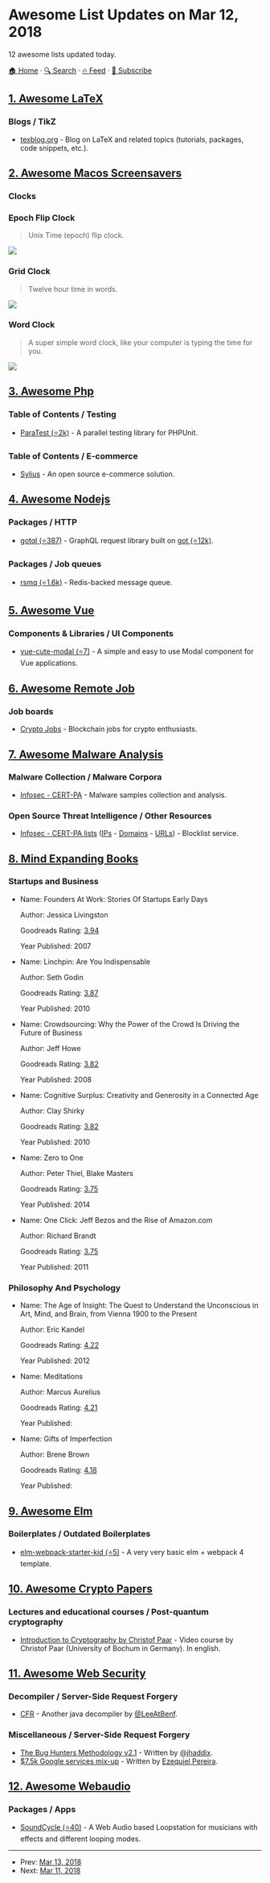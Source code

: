 # Awesome List Updates on Mar 12, 2018

12 awesome lists updated today.

[🏠 Home](/README.md) · [🔍 Search](https://test.trackawesomelist.com/search/) · [🔥 Feed](https://test.trackawesomelist.com/feed.xml) · [📮 Subscribe](https://trackawesomelist.us17.list-manage.com/subscribe?u=d2f0117aa829c83a63ec63c2f&id=36a103854c)



## [1. Awesome LaTeX](/content/egeerardyn/awesome-LaTeX/README.md)

### Blogs / TikZ

*   [texblog.org](https://texblog.org) - Blog on LaTeX and related topics (tutorials, packages, code snippets, etc.).

## [2. Awesome Macos Screensavers](/content/agarrharr/awesome-macos-screensavers/README.md)

### Clocks

### Epoch Flip Clock

> Unix Time (epoch) flip clock.

[![](https://github.com/agarrharr/awesome-macos-screensavers/raw/master/screenshots/epochFlipClock.png)](https://github.com/chrstphrknwtn/epoch-flip-clock-screensaver/)
### Grid Clock

> Twelve hour time in words.

[![](https://github.com/agarrharr/awesome-macos-screensavers/raw/master/screenshots/gridClock.png)](https://github.com/chrstphrknwtn/grid-clock-screensaver/)
### Word Clock

> A super simple word clock, like your computer is typing the time for you.

[![](https://github.com/agarrharr/awesome-macos-screensavers/raw/master/screenshots/wordClock2.gif)](https://github.com/chrstphrknwtn/word-clock-screensaver/)

## [3. Awesome Php](/content/ziadoz/awesome-php/README.md)

### Table of Contents / Testing

*   [ParaTest (⭐2k)](https://github.com/paratestphp/paratest) - A parallel testing library for PHPUnit.

### Table of Contents / E-commerce

*   [Sylius](https://sylius.com/) - An open source e-commerce solution.

## [4. Awesome Nodejs](/content/sindresorhus/awesome-nodejs/README.md)

### Packages / HTTP

*   [gotql (⭐387)](https://github.com/khaosdoctor/gotql) - GraphQL request library built on [got (⭐12k)](https://github.com/sindresorhus/got).

### Packages / Job queues

*   [rsmq (⭐1.6k)](https://github.com/smrchy/rsmq) - Redis-backed message queue.

## [5. Awesome Vue](/content/vuejs/awesome-vue/README.md)

### Components & Libraries / UI Components

*   [vue-cute-modal (⭐7)](https://github.com/dillonchanis/vue-cute-modal) - A simple and easy to use Modal component for Vue applications.

## [6. Awesome Remote Job](/content/lukasz-madon/awesome-remote-job/README.md)

### Job boards

*   [Crypto Jobs](https://crypto.jobs/?jobs=remote) - Blockchain jobs for crypto enthusiasts.

## [7. Awesome Malware Analysis](/content/rshipp/awesome-malware-analysis/README.md)

### Malware Collection / Malware Corpora

*   [Infosec - CERT-PA](https://infosec.cert-pa.it/analyze/submission.html) - Malware samples collection and analysis.

### Open Source Threat Intelligence / Other Resources

*   [Infosec - CERT-PA lists](https://infosec.cert-pa.it/analyze/statistics.html) ([IPs](https://infosec.cert-pa.it/analyze/listip.txt) - [Domains](https://infosec.cert-pa.it/analyze/listdomains.txt) - [URLs](https://infosec.cert-pa.it/analyze/listurls.txt)) - Blocklist service.

## [8. Mind Expanding Books](/content/hackerkid/Mind-Expanding-Books/README.md)

### Startups and Business

- Name: Founders At Work: Stories Of Startups Early Days

  Author: Jessica Livingston

  Goodreads Rating: [3.94](https://www.goodreads.com/book/show/98233.Founders_at_Work)

  Year Published: 2007


- Name: Linchpin: Are You Indispensable

  Author: Seth Godin

  Goodreads Rating: [3.87](https://www.goodreads.com/book/show/7155145-linchpin)

  Year Published: 2010


- Name: Crowdsourcing: Why the Power of the Crowd Is Driving the Future of Business

  Author: Jeff Howe

  Goodreads Rating: [3.82](https://www.goodreads.com/book/show/2601510-crowdsourcing)

  Year Published: 2008


- Name: Cognitive Surplus: Creativity and Generosity in a Connected Age

  Author: Clay Shirky

  Goodreads Rating: [3.82](https://www.goodreads.com/book/show/7614793-cognitive-surplus)

  Year Published: 2010


- Name: Zero to One

  Author: Peter Thiel, Blake Masters

  Goodreads Rating: [3.75](https://www.goodreads.com/book/show/18050143-zero-to-one)

  Year Published: 2014


- Name: One Click: Jeff Bezos and the Rise of Amazon.com

  Author: Richard Brandt

  Goodreads Rating: [3.75](https://www.goodreads.com/book/show/11223478-one-click)

  Year Published: 2011



### Philosophy And Psychology

- Name: The Age of Insight: The Quest to Understand the Unconscious in Art, Mind, and Brain, from Vienna 1900 to the Present

  Author: Eric Kandel

  Goodreads Rating: [4.22](https://www.goodreads.com/book/show/12263681-the-age-of-insight)

  Year Published: 2012


- Name: Meditations

  Author: Marcus Aurelius

  Goodreads Rating: [4.21](https://www.goodreads.com/book/show/30659.Meditations)

  Year Published: 


- Name: Gifts of Imperfection

  Author: Brene Brown

  Goodreads Rating: [4.18](https://www.goodreads.com/book/show/7015403-the-gifts-of-imperfection)

  Year Published: 



## [9. Awesome Elm](/content/sporto/awesome-elm/README.md)

### Boilerplates / Outdated Boilerplates

*   [elm-webpack-starter-kid (⭐5)](https://github.com/FranzSkuffka/elm-webpack-starter-kid) - A very very basic elm + webpack 4 template.

## [10. Awesome Crypto Papers](/content/pFarb/awesome-crypto-papers/README.md)

### Lectures and educational courses / Post-quantum cryptography

*   [Introduction to Cryptography by Christof Paar](https://www.youtube.com/watch?v=2aHkqB2-46k) - Video course by Christof Paar (University of Bochum in Germany). In english.

## [11. Awesome Web Security](/content/qazbnm456/awesome-web-security/README.md)

### Decompiler / Server-Side Request Forgery

*   [CFR](http://www.benf.org/other/cfr/) - Another java decompiler by [@LeeAtBenf](https://twitter.com/LeeAtBenf).

### Miscellaneous / Server-Side Request Forgery

*   [The Bug Hunters Methodology v2.1](https://docs.google.com/presentation/d/1VpRT8dFyTaFpQa9jhehtmGaC7TqQniMSYbUdlHN6VrY/edit?usp=sharing) - Written by [@jhaddix](https://twitter.com/jhaddix).
*   [$7.5k Google services mix-up](https://sites.google.com/site/testsitehacking/-7-5k-Google-services-mix-up) - Written by [Ezequiel Pereira](https://sites.google.com/site/testsitehacking/).

## [12. Awesome Webaudio](/content/notthetup/awesome-webaudio/README.md)

### Packages / Apps

*   [SoundCycle (⭐40)](https://github.com/scriptify/soundcycle) - A Web Audio based Loopstation for musicians with effects and different looping modes.

---

- Prev: [Mar 13, 2018](/content/2018/03/13/README.md)
- Next: [Mar 11, 2018](/content/2018/03/11/README.md)